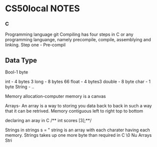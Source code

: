# CS50local NOTES

### C 
Programming language git
  Compiling has four steps in C or any programming languange, namely precompile, compile, assemblying and linking.
  Step one
    - Pre-compil



## Data Type
Bool-1 byte

int - 4 bytes 3
long - 8 bytes 66
float - 4 bytes3
double - 8 byte
char - 1 byte
String - ..

Memory allocation-computer memory is a canvas

Arrays- An array is a way to storing you data back to back in such a way that it can be retrived. Memory contiguous left to right top to bottom

declaring an aray in C
    /** int scores [3];**/

Strings in
strings s = " string is an array with each charater having each memory.
Strings takes up one more byte than required in C \0 Nu
Arrays
Stri
